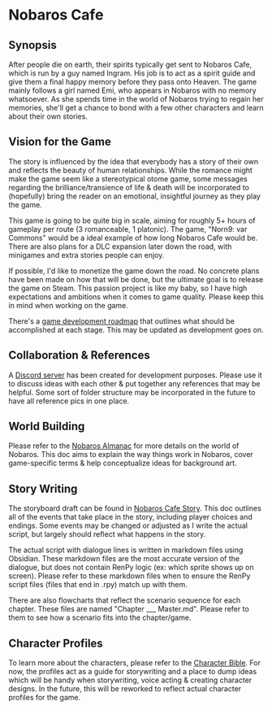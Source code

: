 # **Nobaros Cafe**
## **Synopsis**
After people die on earth, their spirits typically get sent to Nobaros Cafe, which is run by a guy named Ingram. His job is to act as a spirit guide and give them a final happy memory before they pass onto Heaven. The game mainly follows a girl named Emi, who appears in Nobaros with no memory whatsoever. As she spends time in the world of Nobaros trying to regain her memories, she'll get a chance to bond with a few other characters and learn about their own stories.

## **Vision for the Game**
The story is influenced by the idea that everybody has a story of their own and reflects the beauty of human relationships. While the romance might make the game seem like a stereotypical otome game, some messages regarding the brilliance/transience of life & death will be incorporated to (hopefully) bring the reader on an emotional, insightful journey as they play the game.

 This game is going to be quite big in scale, aiming for roughly 5+ hours of gameplay per route (3 romanceable, 1 platonic). The game, "Norn9: var Commons" would be a ideal example of how long Nobaros Cafe would be. There are also plans for a DLC expansion later down the road, with minigames and extra stories people can enjoy.

 If possible, I'd like to monetize the game down the road. No concrete plans have been made on how that will be done, but the ultimate goal is to release the game on Steam. This passion project is like my baby, so I have high expectations and ambitions when it comes to game quality. Please keep this in mind when working on the game.

 There's a [game development roadmap](https://github.com/milkysan92/nobaros-cafe/blob/main/script/Nobaros%20Cafe/Game%20development%20roadmap.md) that outlines what should be accomplished at each stage. This may be updated as development goes on.

## **Collaboration & References**
A [Discord server](https://discord.gg/DMZjjJ9PHH) has been created for development purposes. Please use it to discuss ideas with each other & put together any references that may be helpful. Some sort of folder structure may be incorporated in the future to have all reference pics in one place.

## **World Building**
Please refer to the [Nobaros Almanac](https://docs.google.com/document/d/17t3-TSdAj4UgwCFj4FQ1D7YIE8SxQa3FcSxBkNIUY0M/edit?usp=sharing) for more details on the world of Nobaros. This doc aims to explain the way things work in Nobaros, cover game-specific terms & help conceptualize ideas for background art.

## **Story Writing**
The storyboard draft can be found in
[Nobaros Cafe Story](https://docs.google.com/document/d/1LNDB94zzsSvtDuwiQyZawUuIH6bBriXH-rDRsJvFDlk/edit?usp=sharing). This doc outlines all of the events that take place in the story, including player choices and endings. Some events may be changed or adjusted as I write the actual script, but largely should reflect what happens in the story.

The actual script with dialogue lines is written in markdown files using Obsidian. These markdown files are the most accurate version of the dialogue, but does not contain RenPy logic (ex: which sprite shows up on screen). Please refer to these markdown files when to ensure the RenPy script files (files that end in .rpy) match up with them.

There are also flowcharts that reflect the scenario sequence for each chapter. These files are named "Chapter ___ Master.md". Please refer to them to see how a scenario fits into the chapter/game.

## **Character Profiles**
To learn more about the characters, please refer to the [Character Bible](https://docs.google.com/document/d/15Xra6ITBQN--jiYFyHQTVmmb9CMRA-vxKx1VYOvFpm0/edit?usp=sharing). For now, the profiles act as a guide for storywriting and a place to dump ideas which will be handy when storywriting, voice acting & creating character designs. In the future, this will be reworked to reflect actual character profiles for the game.